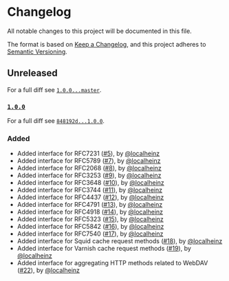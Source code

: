 # Changelog

All notable changes to this project will be documented in this file.

The format is based on [Keep a Changelog](https://keepachangelog.com/en/1.0.0/), and this project adheres to [Semantic Versioning](https://semver.org/spec/v2.0.0.html).

## Unreleased

For a full diff see [`1.0.0...master`](https://github.com/localheinz/http-method/compare/1.0.0...master).

### [`1.0.0`](https://github.com/localheinz/http-method/releases/tag/0.1.0)

For a full diff see [`848192d...1.0.0`](https://github.com/localheinz/http-method/compare/848192d...1.0.0).

### Added

- Added interface for RFC7231 ([#5](https://github.com/localheinz/http-method/pull/5)), by [@localheinz](https://github.com/localheinz)
- Added interface for RFC5789 ([#7](https://github.com/localheinz/http-method/pull/7)), by [@localheinz](https://github.com/localheinz)
- Added interface for RFC2068 ([#8](https://github.com/localheinz/http-method/pull/8)), by [@localheinz](https://github.com/localheinz)
- Added interface for RFC3253 ([#9](https://github.com/localheinz/http-method/pull/9)), by [@localheinz](https://github.com/localheinz)
- Added interface for RFC3648 ([#10](https://github.com/localheinz/http-method/pull/10)), by [@localheinz](https://github.com/localheinz)
- Added interface for RFC3744 ([#11](https://github.com/localheinz/http-method/pull/11)), by [@localheinz](https://github.com/localheinz)
- Added interface for RFC4437 ([#12](https://github.com/localheinz/http-method/pull/12)), by [@localheinz](https://github.com/localheinz)
- Added interface for RFC4791 ([#13](https://github.com/localheinz/http-method/pull/13)), by [@localheinz](https://github.com/localheinz)
- Added interface for RFC4918 ([#14](https://github.com/localheinz/http-method/pull/14)), by [@localheinz](https://github.com/localheinz)
- Added interface for RFC5323 ([#15](https://github.com/localheinz/http-method/pull/15)), by [@localheinz](https://github.com/localheinz)
- Added interface for RFC5842 ([#16](https://github.com/localheinz/http-method/pull/16)), by [@localheinz](https://github.com/localheinz)
- Added interface for RFC7540 ([#17](https://github.com/localheinz/http-method/pull/17)), by [@localheinz](https://github.com/localheinz)
- Added interface for Squid cache request methods ([#18](https://github.com/localheinz/http-method/pull/18)), by [@localheinz](https://github.com/localheinz)
- Added interface for Varnish cache request methods ([#19](https://github.com/localheinz/http-method/pull/19)), by [@localheinz](https://github.com/localheinz)
- Added interface for aggregating HTTP methods related to WebDAV ([#22](https://github.com/localheinz/http-method/pull/22)), by [@localheinz](https://github.com/localheinz)

